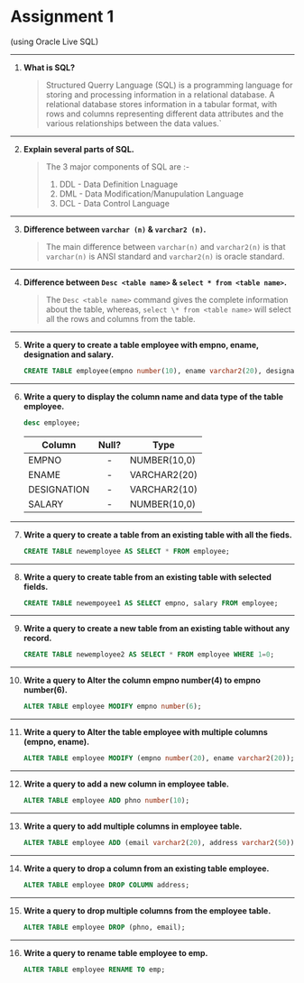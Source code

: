 # Assignment 1

(using Oracle Live SQL)

---

1. **What is SQL?**

   > Structured Querry Language (SQL) is a programming language for storing and processing information in a relational database. A relational database stores information in a tabular format, with rows and columns representing different data attributes and the various relationships between the data values.`

---

2. **Explain several parts of SQL.**

   > The 3 major components of SQL are :-
   >
   > 1. DDL - Data Definition Lnaguage
   > 2. DML - Data Modification/Manupulation Language
   > 3. DCL - Data Control Language

---

3. **Difference between `varchar (n)` & `varchar2 (n)`.**

   > The main difference between `varchar(n)` and `varchar2(n)` is that `varchar(n)` is ANSI standard and `varchar2(n)` is oracle standard.

---

4. **Difference between `Desc <table name>` & `select * from <table name>`.**

   > The `Desc <table name>` command gives the complete information about the table, whereas, `select \* from <table name>` will select all the rows and columns from the table.

---

5. **Write a query to create a table employee with empno, ename, designation and salary.**

   ```sql
   CREATE TABLE employee(empno number(10), ename varchar2(20), designation varchar2(10), salary number(10));
   ```

---

6. **Write a query to display the column name and data type of the table employee.**

   ```sql
   desc employee;
   ```

   | Column      | Null? | Type         |
   | ----------- | :---: | ------------ |
   | EMPNO       |   -   | NUMBER(10,0) |
   | ENAME       |   -   | VARCHAR2(20) |
   | DESIGNATION |   -   | VARCHAR2(10) |
   | SALARY      |   -   | NUMBER(10,0) |

---

7. **Write a query to create a table from an existing table with all the fieds.**

   ```sql
   CREATE TABLE newemployee AS SELECT * FROM employee;
   ```

---

8. **Write a query to create table from an existing table with selected fields.**

   ```sql
   CREATE TABLE newempoyee1 AS SELECT empno, salary FROM employee;
   ```

---

9. **Write a query to create a new table from an existing table without any record.**

   ```sql
   CREATE TABLE newemployee2 AS SELECT * FROM employee WHERE 1=0;
   ```

---

10. **Write a query to Alter the column empno number(4) to empno number(6).**

    ```sql
    ALTER TABLE employee MODIFY empno number(6);
    ```

---

11. **Write a query to Alter the table employee with multiple columns (empno, ename).**

    ```sql
    ALTER TABLE employee MODIFY (empno number(20), ename varchar2(20));
    ```

---

12. **Write a query to add a new column in employee table.**

    ```sql
    ALTER TABLE employee ADD phno number(10);
    ```

---

13. **Write a query to add multiple columns in employee table.**

    ```sql
    ALTER TABLE employee ADD (email varchar2(20), address varchar2(50));
    ```

---

14. **Write a query to drop a column from an existing table employee.**

    ```sql
    ALTER TABLE employee DROP COLUMN address;
    ```

---

15. **Write a query to drop multiple columns from the employee table.**

    ```sql
    ALTER TABLE employee DROP (phno, email);
    ```

---

16. **Write a query to rename table employee to emp.**

    ```sql
    ALTER TABLE employee RENAME TO emp;
    ```
